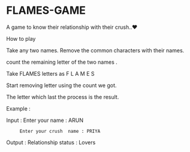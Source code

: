 # FLAMES-GAME
A game to  know their relationship with their crush..❤


How to play 

Take any two names.
Remove the common characters with their names.

count the remaining letter of the two names .

Take FLAMES letters as F L A M E S

Start removing letter using the count we got.

The letter which last the process is the result.

Example :


Input :   Enter your name : ARUN

         Enter your crush  name : PRIYA

Output : Relationship status : Lovers
